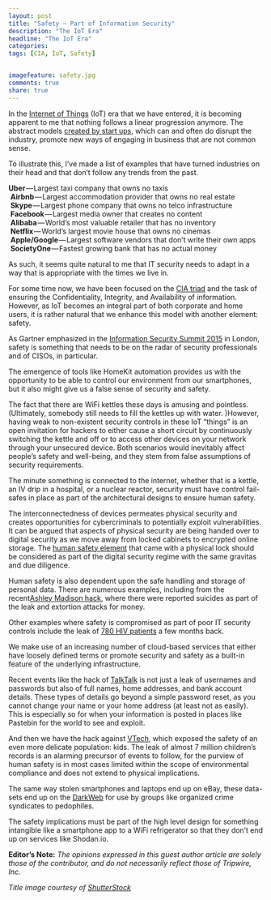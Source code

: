 ```yaml
---
layout: post
title: "Safety — Part of Information Security"
description: "The IoT Era"
headline: "The IoT Era"
categories: 
tags: [CIA, IoT, Safety]


imagefeature: safety.jpg
comments: true
share: true
---
```



<p>In the <a href="http://www.tripwire.com/state-of-security/risk-based-security-for-executives/connecting-security-to-the-business/the-iot-convergence-how-it-and-ot-can-work-together-to-secure-the-internet-of-things/">Internet of Things</a>&nbsp;(IoT) era that we have entered, it is becoming apparent to me that nothing follows a linear progression anymore. The abstract models <a href="http://www.tripwire.com/state-of-security/featured/the-startup-problem/">created by start ups</a>, which can and often do disrupt the industry, promote new ways of engaging in business that are not common sense.</p>
<p>To illustrate this, I’ve made a list of examples that have turned industries on their head and that don’t follow any trends from the past.</p>
<p><strong>Uber</strong> — Largest taxi company that owns no taxis<br />&nbsp;<strong>Airbnb</strong> — Largest accommodation provider that owns no real estate<br />&nbsp;<strong>Skype</strong> — Largest phone company that owns no telco infrastructure<br />&nbsp;<strong>Facebook</strong> — Largest media owner that creates no content<br />&nbsp;<strong>Alibaba</strong> — World’s most valuable retailer that has no inventory<br />&nbsp;<strong>Netflix</strong> — World’s largest movie house that owns no cinemas<br />&nbsp;<strong>Apple/Google</strong> — Largest software vendors that don’t write their own apps<br />&nbsp;<strong>SocietyOne</strong> — Fastest growing bank that has no actual money</p>
<p>As such, it seems quite natural to me that IT security needs to adapt in a way that is appropriate with the times we live in.</p>
<p>For some time now, we have been focused on the <a href="http://www.tripwire.com/state-of-security/security-awareness/the-three-principles-of-a-secure-system/">CIA triad</a>&nbsp;and the task of ensuring the Confidentiality, Integrity, and Availability of information. However, as IoT becomes an integral part of both corporate and home users, it is rather natural that we enhance this model with another element: safety.</p>
<p>As Gartner emphasized in the <a href="http://www.gartner.com/smarterwithgartner/build-safety-at-the-edge-for-security-in-2020/">Information Security Summit 2015</a>&nbsp;in London, safety is something that needs to be on the radar of security professionals and of CISOs, in particular.</p>
<p>The emergence of tools like HomeKit automation provides us with the opportunity to be able to control our environment from our smartphones, but it also might give us a false sense of security and safety.</p>
<p>The fact that there are WiFi kettles these days is amusing and pointless. (Ultimately, somebody still needs to fill the kettles up with water. )However, having weak to non-existent security controls in these IoT “things” is an open invitation for hackers to either cause a short circuit by continuously switching the kettle and off or to access other devices on your network through your unsecured device. Both scenarios would inevitably affect people’s safety and well-being, and they stem from false assumptions of security requirements.</p>
<p>The minute something is connected to the internet, whether that is a kettle, an IV drip in a hospital, or a nuclear reactor, security must have control fail-safes in place as part of the architectural designs to ensure human safety.</p>
<p>The interconnectedness of devices permeates physical security and creates opportunities for cybercriminals to potentially exploit vulnerabilities. It can be argued that aspects of physical security are being handed over to digital security as we move away from locked cabinets to encrypted online storage. The <a href="http://www.tripwire.com/state-of-security/security-awareness/oh-behave-what-information-security-can-learn-from-behavioural-economics/">human safety element</a>&nbsp;that came with a physical lock should be considered as part of the digital security regime with the same gravitas and due diligence.</p>
<p>Human safety is also dependent upon the safe handling and storage of personal data. There are numerous examples, including from the recent<a href="http://www.tripwire.com/state-of-security/security-data-protection/cyber-security/the-ashley-madison-hack-a-timeline/">Ashley Madison hack</a>, where there were reported suicides as part of the leak and extortion attacks for money.</p>
<p>Other examples where safety is compromised as part of poor IT security controls include the leak of <a href="http://www.bbc.co.uk/news/uk-england-london-34127740">780 HIV patients</a>&nbsp;a few months back.</p>
<p>We make use of an increasing number of cloud-based services that either have loosely defined terms or promote security and safety as a built-in feature of the underlying infrastructure.</p>
<p>Recent events like the hack of <a href="http://www.tripwire.com/state-of-security/security-data-protection/cyber-security/the-talktalk-breach-timeline-of-a-hack/">TalkTalk</a>&nbsp;is not just a leak of usernames and passwords but also of full names, home addresses, and bank account details. These types of details go beyond a simple password reset, as you cannot change your name or your home address (at least not as easily). This is especially so for when your information is posted in places like Pastebin for the world to see and exploit.</p>
<p>And then we have the hack against <a href="http://www.tripwire.com/state-of-security/latest-security-news/uk-man-arrested-in-connection-to-vtech-hack/">VTech</a>, which exposed the safety of an even more delicate population: kids. The leak of almost 7 million children’s records is an alarming precursor of events to follow, for the purview of human safety is in most cases limited within the scope of environmental compliance and does not extend to physical implications.</p>
<p>The same way stolen smartphones and laptops end up on eBay, these data-sets end up on the <a href="http://www.tripwire.com/state-of-security/security-data-protection/cyber-security/who-dares-delve-into-the-deep-dark-web/">DarkWeb</a>&nbsp;for use by groups like organized crime syndicates to pedophiles.</p>
<p>The safety implications must be part of the high level design for something intangible like a smartphone app to a WiFi refrigerator so that they don’t end up on services like Shodan.io.</p>
<p><strong>Editor’s Note:</strong>&nbsp;<em>The opinions expressed in this guest author article are solely those of the contributor, and do not necessarily reflect those of Tripwire, Inc.</em></p>
<p><em>Title image courtesy of </em><a href="http://www.shutterstock.com/"><em>ShutterStock</em></a></p>
